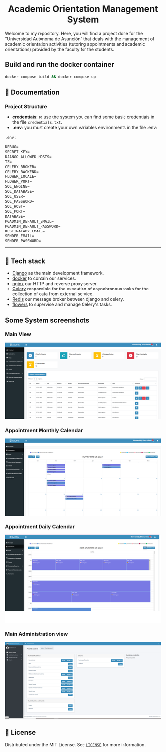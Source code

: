 
<div align="center">
    <h1 align="center">Academic Orientation Management System</h1>
</div>

Welcome to my repository. Here, you will find a project done for the "Universidad Autónoma de Asunción" that deals with the management of academic orientation activities (tutoring appointments and academic orientations) provided by the faculty for the students.

## Build and run the docker container

```bash
docker compose build && docker compose up
```

## 🚀 Documentation
### Project Structure
- **credentials**: to use the system you can find some basic credentials in the file `credentials.txt`.
- **.env**: you must create your own variables environments in the file .env:

`.env:`
```
DEBUG=
SECRET_KEY=
DJANGO_ALLOWED_HOSTS=
TZ=
CELERY_BROKER=
CELERY_BACKEND=
FLOWER_LOCALE=
FLOWER_PORT=
SQL_ENGINE=
SQL_DATABASE=
SQL_USER=
SQL_PASSWORD=
SQL_HOST=
SQL_PORT=
DATABASE=
PGADMIN_DEFAULT_EMAIL=
PGADMIN_DEFAULT_PASSWORD=
DESTINATARY_EMAIL=
SENDER_EMAIL=
SENDER_PASSWORD=
```
-------------------------------------------------


## 🤖 Tech stack
- [Django](https://www.djangoproject.com/) as the main development framework.
- [docker](https://www.docker.com/) to contain our services.
- [nginx](https://nginx.org/en/) our HTTP and reverse proxy server.
- [Celery](https://docs.celeryq.dev/en/stable/) responsible for the execution of asynchronous tasks for the collection of data from external service.
- [Redis](https://redis.io/) our message broker between django and celery.
- [flowers](https://flower.readthedocs.io/en/latest/) to supervise and manage Celery's tasks.

## Some System screenshots 

### Main View

![plot](./screenshoots/Vista_func_doc.png)

### Appointment Monthly Calendar

![plot](./screenshoots/Vista_func_doc_mes_calendario.png)

### Appointment Daily Calendar

![plot](./screenshoots/Vista_func_doc_dia_calendario.png)

### Main Administration view

![plot](./screenshoots/Vista_func_doc_panel_administrativo.png)

## 📜 License

Distributed under the MIT License. See [`LICENSE`](./LICENSE) for more information.
